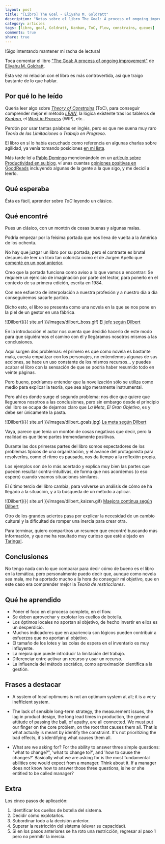 ```yaml
---
layout: post
title: "[Libro] The Goal - Eliyahu M. Goldratt"
description: "Notas sobre el libro The Goal: A process of ongoing improvement, de Eliyahu M. Goldratt"
category: articles
tags: [libro, goal, Goldratt, Kanban, ToC, Flow, constrains, queues]
comments: true
share: true
---
```

!Sigo intentando mantener mi racha de lectura!

Toca comentar el libro ["The Goal: A process of ongoing improvement"](https://en.wikipedia.org/wiki/The_Goal_%28novel%29) de [Eliyahu M. Goldratt](https://es.wikipedia.org/wiki/Eliyahu_M._Goldratt).

Esta vez mi relación con el libro es más controvertida, así que traigo bastante de lo que hablar.

## Por qué lo he leído

Quería leer algo sobre [*Theory of Constrains*](https://en.wikipedia.org/wiki/Theory_of_constraints) (ToC), para conseguir comprender mejor el método [*LEAN*](https://en.wikipedia.org/wiki/Lean_manufacturing), la lógica existente tras los tableros de [*Kanban*](https://es.wikipedia.org/wiki/Kanban), el [*Work in Process*](https://en.wikipedia.org/wiki/Work_in_process) (WIP), etc..

Perdón por usar tantas palabras en inglés, pero es que me suena muy raro *Teoría de las Limitaciones* o *Trabajo en Progreso*.

El libro en sí lo había escuchado como referencia en algunas charlas sobre agilidad, ya venía tomando posiciones [en mi lista](https://www.goodreads.com/miguelocana).

Más tarde leí a [Pablo Domingo](http://twitter.com/pavleras) mencionándolo en un [artículo sobre Productividad en su blog](https://becomingagile.wordpress.com/2015/06/05/productivity/), ví unas cuantas [opiniones positivas en GoodReads](https://www.goodreads.com/book/show/113934.The_Goal) incluyendo algunas de la gente a la que sigo, y me decidí a leerlo.

## Qué esperaba

Ésta es fácil, aprender sobre *ToC* leyendo un clásico.

## Qué encontré

Pues un clásico, con un montón de cosas buenas y algunas malas.

Podría empezar por la feísima portada que nos lleva de vuelta a la América de los ochenta.

No hay que juzgar un libro por su portada, pero el contraste es brutal después de leer un libro tan colorista como el de Jurgen Apello que [comenté en un post anterior](http://ocana.github.io/articles/Libro-Workout-Management-3-0/).

Creo que la portada funciona como aviso a lo que vamos a encontrar: Se requiere un ejercicio de imaginación por parte del lector, para ponerlo en el contexto de su primera edición, escrita en 1984.

Con ese esfuerzo de interpolación a nuestra profesión y a nuestro día a día conseguiremos sacarle partido.

Dicho esto, el libro se presenta como una novela en la que se nos pone en la piel de un gestor en una fábrica.

![Dilbert]({{ site.url }}/images/dilbert_boss.gif)
[El jefe según Dilbert](http://dilbert.com/strip/2008-02-05)

En la introducción el autor nos cuenta que decidió hacerlo de este modo para que siguiéramos el camino con él y llegáramos nosotros mismos a las conclusiones.

Aquí surgen dos problemas: el primero es que como novela es bastante mala, cuesta empatizar con los personajes, no entendemos algunas de sus acciones, se hace un uso constante de los mismos recursos... y puedes acabar el libro con la sensación de que se podría haber resumido todo en veinte páginas.

Pero bueno, podríamos entender que la novelización sólo se utiliza como medio para explicar la teoría, que sea algo meramente instrumental.

Pero ahí es donde surge el segundo problema: nos dice que quiere que lleguemos nosotros a las conclusiones, pero sin embargo desde el principio del libro se ocupa de dejarnos claro que *La Meta*, *El Gran Objetivo*, es y debe ser únicamente la pasta.

![Dilbert]({{ site.url }}/images/dilbert_goals.jpg)
[La meta según Dilbert](http://dilbert.com/strip/2008-10-05)

Vaya, parece que tenía un montón de cosas negativas que decir, pero la realidad es que tiene partes tremendamente positivas.

Durante las dos primeras partes del libro somos espectadores de los problemas típicos de una organización, y el avance del protagonista para resolverlos, como el ritmo es pausado, nos da tiempo a la reflexión propia.

Los ejemplos son de lo más acertado y explica muy bien las partes que pueden resultar contra-intuitivas, de forma que nos acordemos (o eso espero) cuando veamos situaciones similares.

El último tercio del libro cambia, para volverse un análisis de cómo se ha llegado a la situación, y a la búsqueda de un método a aplicar.

![Dilbert]({{ site.url }}/images/dilbert_kaizen.gif)
[Maejora contínua según Dilbert](http://dilbert.com/strip/2011-06-17)

Otro de los grandes aciertos pasa por explicar la necesidad de un cambio cultural y la dificultad de romper una inercia para crear otra.

Para terminar, quiero compartiros un resumen que encontré buscando más información, y que me ha resultado muy curioso que esté alojado en [Taringa!](http://www.taringa.net/post/reviews/16920076/Libro-La-Meta---Te-resumo-los-conceptos.html).

## Conclusiones

No tengo nada con lo que comparar para decir cómo de bueno es el libro en la temática, pero personalmente puedo decir que, aunque como novela sea mala, me ha aportado mucho a la hora de conseguir mi objetivo, que en este caso era comprender mejor la *Teoría de restricciones*.

## Qué he aprendido

* Poner el foco en el proceso completo, en el flow.
* Se deben aprovechar y explotar los cuellos de botella.
* Los óptimos locales no aportan al objetivo, de hecho invertir en ellos es un desperdicio.
* Muchos indicadores que en apariencia son lógicos pueden contribuir a esfuerzos que no aportan al objetivo.
* El tamaño de los lotes y las colas de espera en el inventario es muy influyente.
* La mejora que puede introducir la limitación del trabajo.
* Diferenciar entre activar un recurso y usar un recurso.
* La influencia del método socrático, como aproximación científica a la gestión.

## Frases a destacar

* A system of local optimums is not an optimum system at all; it is a very inefficient system.

* The lack of sensible long-term strategy, the measurement issues, the lag in product design, the long lead times in production, the general attitude of passing the ball, of apathy, are all connected. We must put our finger on the core problem, on the root that causes them all. That is what actually is meant by identify the constraint. It's not prioritizing the bad effects, it's identifying what causes them all.

* What are we asking for? For the ability to answer three simple questions: "what to change?", 'what to change to?', and 'how to cause the changes?' Basically what we are asking for is the most fundamental abilities one would expect from a manager. Think about it. If a manager does not know how to answer those three questions, is he or she entitled to be called manager?

## Extra

Los cinco pasos de aplicación:

1. Identificar los cuellos de botella del sistema.
2. Decidir cómo explotarlos.
3. Subordinar todo a la decisión anterior.
4. Superar la restricción del sistema (elevar su capacidad).
5. Si en los pasos anteriores se ha roto una restricción, regresar al paso 1 pero no permitir la inercia.